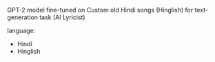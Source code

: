 GPT-2 model fine-tuned on Custom old Hindi songs (Hinglish) for text-generation task (AI Lyricist)

language: 
  - Hindi
  - Hinglish
 
